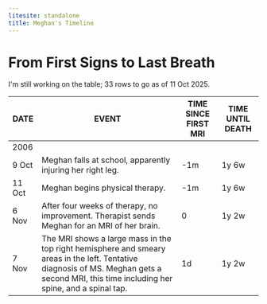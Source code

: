 ```yaml
---
litesite: standalone
title: Meghan's Timeline
---
```


# From First Signs to Last Breath

<aside class="construction">

I'm still working on the table; 33 rows to go as of 11 Oct 2025.

</aside>


| DATE | EVENT | TIME SINCE FIRST MRI | TIME UNTIL DEATH |
|------|------------------------------|------|------|
| 2006 | | | |
| 9 Oct | Meghan falls at school, apparently injuring her right leg. | -1m | 1y 6w |
| 11 Oct | Meghan begins physical therapy. | -1m | 1y 6w |
| 6 Nov | After four weeks of therapy, no improvement. Therapist sends Meghan for an MRI of her brain. | 0 | 1y 2w |
| 7 Nov | The MRI shows a large mass in the top right hemisphere and smeary areas in the left. Tentative diagnosis of MS. Meghan gets a second MRI, this time including her spine, and a spinal tap. | 1d | 1y 2w |

